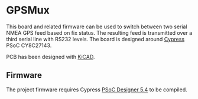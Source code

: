 # GPSMux

This board and related firmware can be used to switch between two serial NMEA GPS feed based on fix status.
The resulting feed is transmitted over a third serial line with RS232 levels.
The board is designed around [Cypress](https://www.cypress.com/) PSoC CY8C27143.

PCB has been designed with [KiCAD](https://www.kicad.org/).

## Firmware

The project firmware requires Cypress [PSoC Designer 5.4](https://www.cypress.com/documentation/software-and-drivers/psoc-designer-54-sp1) to be compiled.
